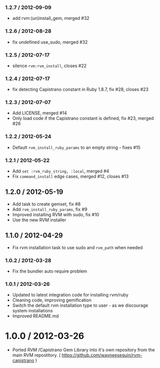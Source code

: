 ### 1.2.7 / 2012-09-09

* add rvm:(un)install_gem, merged #32

### 1.2.6 / 2012-08-28

* fix undefined use_sudo, merged #32

### 1.2.5 / 2012-07-17

* silence `rvm:rvm_install`, closes #22

### 1.2.4 / 2012-07-17

* fix detecting Capistrano constant in Ruby 1.8.7, fix #28, closes #23

### 1.2.3 / 2012-07-07

* Add LICENSE, merged #14
* Only load code if the Capistrano constant is defined, fix #23, merged #26

### 1.2.2 / 2012-05-24

* Default `rvm_install_ruby_params` to an empty string - fixes #15

### 1.2.1 / 2012-05-22

* Add `set :rvm_ruby_string, :local`, merged #4
* Fix `command_install` edge cases, merged #12, closes #13

## 1.2.0 / 2012-05-19

* Add task to create gemset, fix #8
* Add `rvm_install_ruby_params`, fix #9
* Improved installing RVM with sudo, fix #10
* Use the new RVM installer

## 1.1.0 / 2012-04-29

* Fix rvm installation task to use sudo and `rvm_path` when needed

### 1.0.2 / 2012-03-28

* Fix the bundler auto require problem

### 1.0.1 / 2012-03-26

* Updated to latest integration code for installing rvm/ruby
* Cleaning code, improving gemification
* Switch the default rvm installation type to user - as we discourage system installations
* Improved README.md

# 1.0.0 / 2012-03-26

* Ported RVM /Capistrano Gem Library into it's own repository from the main RVM
  repostitory. ( https://github.com/wayneeseguin/rvm-capistrano )
